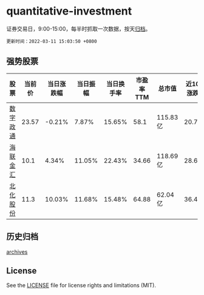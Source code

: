 # quantitative-investment

证券交易日，9:00-15:00，每半时抓取一次数据，按天[归档](archives)。

`更新时间：2022-03-11 15:03:50 +0800`

## 强势股票

|股票|当前价|当日涨跌幅|当日振幅|当日换手率|市盈率TTM|总市值|近10日涨跌幅|
|----|----|----|----|----|----|----|----|
|[数字政通](https://xueqiu.com/S/SZ300075)|23.57|-0.21%|7.87%|15.65%|58.1|115.83亿|20.75%|
|[海联金汇](https://xueqiu.com/S/SZ002537)|10.1|4.34%|11.05%|22.43%|34.66|118.69亿|28.66%|
|[北化股份](https://xueqiu.com/S/SZ002246)|11.3|10.03%|11.68%|15.48%|64.88|62.04亿|36.47%|

## 历史归档

[archives](archives)

## License

See the [LICENSE](LICENSE) file for license rights and limitations (MIT).